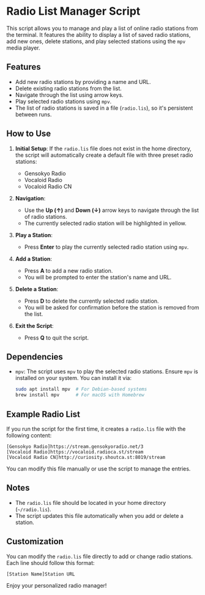 # Radio List Manager Script

This script allows you to manage and play a list of online radio stations from the terminal. It features the ability to display a list of saved radio stations, add new ones, delete stations, and play selected stations using the `mpv` media player.

## Features

- Add new radio stations by providing a name and URL.
- Delete existing radio stations from the list.
- Navigate through the list using arrow keys.
- Play selected radio stations using `mpv`.
- The list of radio stations is saved in a file (`radio.lis`), so it's persistent between runs.

## How to Use

1. **Initial Setup**:
   If the `radio.lis` file does not exist in the home directory, the script will automatically create a default file with three preset radio stations:

   - Gensokyo Radio
   - Vocaloid Radio
   - Vocaloid Radio CN

2. **Navigation**:

   - Use the **Up (↑)** and **Down (↓)** arrow keys to navigate through the list of radio stations.
   - The currently selected radio station will be highlighted in yellow.

3. **Play a Station**:

   - Press **Enter** to play the currently selected radio station using `mpv`.

4. **Add a Station**:

   - Press **A** to add a new radio station.
   - You will be prompted to enter the station's name and URL.

5. **Delete a Station**:

   - Press **D** to delete the currently selected radio station.
   - You will be asked for confirmation before the station is removed from the list.

6. **Exit the Script**:
   - Press **Q** to quit the script.

## Dependencies

- `mpv`: The script uses `mpv` to play the selected radio stations. Ensure `mpv` is installed on your system. You can install it via:
  ```bash
  sudo apt install mpv  # For Debian-based systems
  brew install mpv      # For macOS with Homebrew
  ```

## Example Radio List

If you run the script for the first time, it creates a `radio.lis` file with the following content:

```
[Gensokyo Radio]https://stream.gensokyoradio.net/3
[Vocaloid Radio]https://vocaloid.radioca.st/stream
[Vocaloid Radio CN]http://curiosity.shoutca.st:8019/stream
```

You can modify this file manually or use the script to manage the entries.

## Notes

- The `radio.lis` file should be located in your home directory (`~/radio.lis`).
- The script updates this file automatically when you add or delete a station.

## Customization

You can modify the `radio.lis` file directly to add or change radio stations. Each line should follow this format:

```
[Station Name]Station URL
```

Enjoy your personalized radio manager!
